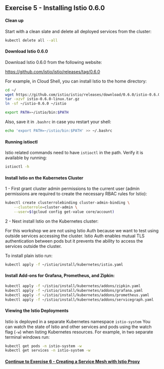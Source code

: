 ## Exercise 5 - Installing Istio 0.6.0

#### Clean up

Start with a clean slate and delete all deployed services from the cluster:

```sh
kubectl delete all --all
```

#### Download Istio 0.6.0

Download Istio 0.6.0 from the following website:

https://github.com/istio/istio/releases/tag/0.6.0

For example, in Cloud Shell, you can install Istio to the home directory:

```sh
cd ~/
wget https://github.com/istio/istio/releases/download/0.6.0/istio-0.6.0-linux.tar.gz
tar -xzvf istio-0.6.0-linux.tar.gz
ln -sf ~/istio-0.6.0 ~/istio
```

```sh
export PATH=~/istio/bin:$PATH
```

Also, save it in `.bashrc` in case you restart your shell:
```sh
echo 'export PATH=~/istio/bin:$PATH' >> ~/.bashrc
```

#### Running istioctl

Istio related commands need to have `istioctl` in the path. Verify it is available by running:

```sh
istioctl -h
```

#### Install Istio on the Kubernetes Cluster

1 - First grant cluster admin permissions to the current user (admin permissions are required to create the necessary RBAC rules for Istio):

```sh
kubectl create clusterrolebinding cluster-admin-binding \
    --clusterrole=cluster-admin \
    --user=$(gcloud config get-value core/account)
```
2 - Next install Istio on the Kubernetes cluster:

For this workshop we are not using Istio Auth because we want to test using outside services accessing the cluster.  Istio Auth enables mutual TLS authentication between pods but it prevents the ability to access the services outside the cluster.

To install plain istio run:

```sh
kubectl apply -f ~/istio/install/kubernetes/istio.yaml
```


####  Install Add-ons for Grafana, Prometheus, and Zipkin:

```sh
kubectl apply -f ~/istio/install/kubernetes/addons/zipkin.yaml
kubectl apply -f ~/istio/install/kubernetes/addons/grafana.yaml
kubectl apply -f ~/istio/install/kubernetes/addons/prometheus.yaml
kubectl apply -f ~/istio/install/kubernetes/addons/servicegraph.yaml
```

#### Viewing the Istio Deployments

Istio is deployed in a separate Kubernetes namespace `istio-system`  You can watch the state of Istio and other services and pods using the watch flag (`-w`) when listing Kubernetes resources. For example, in two separate terminal windows run:

```sh
kubectl get pods -n istio-system -w
kubectl get services -n istio-system -w
```

#### [Continue to Exercise 6 - Creating a Service Mesh with Istio Proxy](../exercise-6/README.md)
